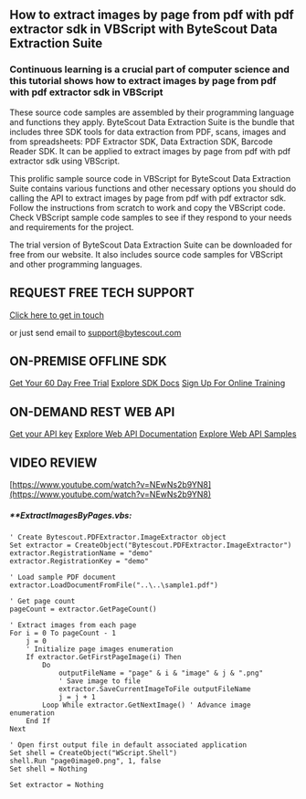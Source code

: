 ## How to extract images by page from pdf with pdf extractor sdk in VBScript with ByteScout Data Extraction Suite

### Continuous learning is a crucial part of computer science and this tutorial shows how to extract images by page from pdf with pdf extractor sdk in VBScript

These source code samples are assembled by their programming language and functions they apply. ByteScout Data Extraction Suite is the bundle that includes three SDK tools for data extraction from PDF, scans, images and from spreadsheets: PDF Extractor SDK, Data Extraction SDK, Barcode Reader SDK. It can be applied to extract images by page from pdf with pdf extractor sdk using VBScript.

This prolific sample source code in VBScript for ByteScout Data Extraction Suite contains various functions and other necessary options you should do calling the API to extract images by page from pdf with pdf extractor sdk. Follow the instructions from scratch to work and copy the VBScript code. Check VBScript sample code samples to see if they respond to your needs and requirements for the project.

The trial version of ByteScout Data Extraction Suite can be downloaded for free from our website. It also includes source code samples for VBScript and other programming languages.

## REQUEST FREE TECH SUPPORT

[Click here to get in touch](https://bytescout.zendesk.com/hc/en-us/requests/new?subject=ByteScout%20Data%20Extraction%20Suite%20Question)

or just send email to [support@bytescout.com](mailto:support@bytescout.com?subject=ByteScout%20Data%20Extraction%20Suite%20Question) 

## ON-PREMISE OFFLINE SDK 

[Get Your 60 Day Free Trial](https://bytescout.com/download/web-installer?utm_source=github-readme)
[Explore SDK Docs](https://bytescout.com/documentation/index.html?utm_source=github-readme)
[Sign Up For Online Training](https://academy.bytescout.com/)


## ON-DEMAND REST WEB API

[Get your API key](https://pdf.co/documentation/api?utm_source=github-readme)
[Explore Web API Documentation](https://pdf.co/documentation/api?utm_source=github-readme)
[Explore Web API Samples](https://github.com/bytescout/ByteScout-SDK-SourceCode/tree/master/PDF.co%20Web%20API)

## VIDEO REVIEW

[https://www.youtube.com/watch?v=NEwNs2b9YN8](https://www.youtube.com/watch?v=NEwNs2b9YN8)




<!-- code block begin -->

##### ****ExtractImagesByPages.vbs:**
    
```
' Create Bytescout.PDFExtractor.ImageExtractor object
Set extractor = CreateObject("Bytescout.PDFExtractor.ImageExtractor")
extractor.RegistrationName = "demo"
extractor.RegistrationKey = "demo"

' Load sample PDF document
extractor.LoadDocumentFromFile("..\..\sample1.pdf")

' Get page count
pageCount = extractor.GetPageCount()
        
' Extract images from each page
For i = 0 To pageCount - 1
    j = 0
    ' Initialize page images enumeration
    If extractor.GetFirstPageImage(i) Then
        Do
            outputFileName = "page" & i & "image" & j & ".png"
            ' Save image to file
            extractor.SaveCurrentImageToFile outputFileName
            j = j + 1
        Loop While extractor.GetNextImage() ' Advance image enumeration
    End If
Next

' Open first output file in default associated application
Set shell = CreateObject("WScript.Shell")
shell.Run "page0image0.png", 1, false
Set shell = Nothing

Set extractor = Nothing


```

<!-- code block end -->